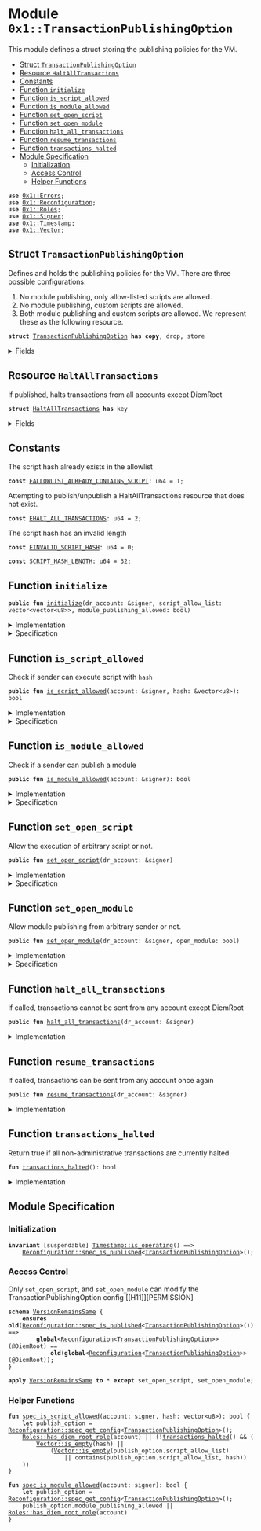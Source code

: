 
<a name="0x1_TransactionPublishingOption"></a>

# Module `0x1::TransactionPublishingOption`

This module defines a struct storing the publishing policies for the VM.


-  [Struct `TransactionPublishingOption`](#0x1_TransactionPublishingOption_TransactionPublishingOption)
-  [Resource `HaltAllTransactions`](#0x1_TransactionPublishingOption_HaltAllTransactions)
-  [Constants](#@Constants_0)
-  [Function `initialize`](#0x1_TransactionPublishingOption_initialize)
-  [Function `is_script_allowed`](#0x1_TransactionPublishingOption_is_script_allowed)
-  [Function `is_module_allowed`](#0x1_TransactionPublishingOption_is_module_allowed)
-  [Function `set_open_script`](#0x1_TransactionPublishingOption_set_open_script)
-  [Function `set_open_module`](#0x1_TransactionPublishingOption_set_open_module)
-  [Function `halt_all_transactions`](#0x1_TransactionPublishingOption_halt_all_transactions)
-  [Function `resume_transactions`](#0x1_TransactionPublishingOption_resume_transactions)
-  [Function `transactions_halted`](#0x1_TransactionPublishingOption_transactions_halted)
-  [Module Specification](#@Module_Specification_1)
    -  [Initialization](#@Initialization_2)
    -  [Access Control](#@Access_Control_3)
    -  [Helper Functions](#@Helper_Functions_4)


<pre><code><b>use</b> <a href="../../../../../../../DPN/releases/artifacts/current/build/MoveStdlib/docs/Errors.md#0x1_Errors">0x1::Errors</a>;
<b>use</b> <a href="Reconfiguration.md#0x1_Reconfiguration">0x1::Reconfiguration</a>;
<b>use</b> <a href="Roles.md#0x1_Roles">0x1::Roles</a>;
<b>use</b> <a href="../../../../../../../DPN/releases/artifacts/current/build/MoveStdlib/docs/Signer.md#0x1_Signer">0x1::Signer</a>;
<b>use</b> <a href="Timestamp.md#0x1_Timestamp">0x1::Timestamp</a>;
<b>use</b> <a href="../../../../../../../DPN/releases/artifacts/current/build/MoveStdlib/docs/Vector.md#0x1_Vector">0x1::Vector</a>;
</code></pre>



<a name="0x1_TransactionPublishingOption_TransactionPublishingOption"></a>

## Struct `TransactionPublishingOption`

Defines and holds the publishing policies for the VM. There are three possible configurations:
1. No module publishing, only allow-listed scripts are allowed.
2. No module publishing, custom scripts are allowed.
3. Both module publishing and custom scripts are allowed.
We represent these as the following resource.


<pre><code><b>struct</b> <a href="TransactionPublishingOption.md#0x1_TransactionPublishingOption">TransactionPublishingOption</a> <b>has</b> <b>copy</b>, drop, store
</code></pre>



<details>
<summary>Fields</summary>


<dl>
<dt>
<code>script_allow_list: vector&lt;vector&lt;u8&gt;&gt;</code>
</dt>
<dd>
 Only script hashes in the following list can be executed by the network. If the vector is empty, no
 limitation would be enforced.
</dd>
<dt>
<code>module_publishing_allowed: bool</code>
</dt>
<dd>
 Anyone can publish new module if this flag is set to true.
</dd>
</dl>


</details>

<a name="0x1_TransactionPublishingOption_HaltAllTransactions"></a>

## Resource `HaltAllTransactions`

If published, halts transactions from all accounts except DiemRoot


<pre><code><b>struct</b> <a href="TransactionPublishingOption.md#0x1_TransactionPublishingOption_HaltAllTransactions">HaltAllTransactions</a> <b>has</b> key
</code></pre>



<details>
<summary>Fields</summary>


<dl>
<dt>
<code>dummy_field: bool</code>
</dt>
<dd>

</dd>
</dl>


</details>

<a name="@Constants_0"></a>

## Constants


<a name="0x1_TransactionPublishingOption_EALLOWLIST_ALREADY_CONTAINS_SCRIPT"></a>

The script hash already exists in the allowlist


<pre><code><b>const</b> <a href="TransactionPublishingOption.md#0x1_TransactionPublishingOption_EALLOWLIST_ALREADY_CONTAINS_SCRIPT">EALLOWLIST_ALREADY_CONTAINS_SCRIPT</a>: u64 = 1;
</code></pre>



<a name="0x1_TransactionPublishingOption_EHALT_ALL_TRANSACTIONS"></a>

Attempting to publish/unpublish a HaltAllTransactions resource that does not exist.


<pre><code><b>const</b> <a href="TransactionPublishingOption.md#0x1_TransactionPublishingOption_EHALT_ALL_TRANSACTIONS">EHALT_ALL_TRANSACTIONS</a>: u64 = 2;
</code></pre>



<a name="0x1_TransactionPublishingOption_EINVALID_SCRIPT_HASH"></a>

The script hash has an invalid length


<pre><code><b>const</b> <a href="TransactionPublishingOption.md#0x1_TransactionPublishingOption_EINVALID_SCRIPT_HASH">EINVALID_SCRIPT_HASH</a>: u64 = 0;
</code></pre>



<a name="0x1_TransactionPublishingOption_SCRIPT_HASH_LENGTH"></a>



<pre><code><b>const</b> <a href="TransactionPublishingOption.md#0x1_TransactionPublishingOption_SCRIPT_HASH_LENGTH">SCRIPT_HASH_LENGTH</a>: u64 = 32;
</code></pre>



<a name="0x1_TransactionPublishingOption_initialize"></a>

## Function `initialize`



<pre><code><b>public</b> <b>fun</b> <a href="TransactionPublishingOption.md#0x1_TransactionPublishingOption_initialize">initialize</a>(dr_account: &signer, script_allow_list: vector&lt;vector&lt;u8&gt;&gt;, module_publishing_allowed: bool)
</code></pre>



<details>
<summary>Implementation</summary>


<pre><code><b>public</b> <b>fun</b> <a href="TransactionPublishingOption.md#0x1_TransactionPublishingOption_initialize">initialize</a>(
    dr_account: &signer,
    script_allow_list: vector&lt;vector&lt;u8&gt;&gt;,
    module_publishing_allowed: bool,
) {
    <a href="Timestamp.md#0x1_Timestamp_assert_genesis">Timestamp::assert_genesis</a>();
    <a href="Roles.md#0x1_Roles_assert_diem_root">Roles::assert_diem_root</a>(dr_account);

    <a href="Reconfiguration.md#0x1_Reconfiguration_publish_new_config">Reconfiguration::publish_new_config</a>(
        dr_account,
        <a href="TransactionPublishingOption.md#0x1_TransactionPublishingOption">TransactionPublishingOption</a> {
            script_allow_list, module_publishing_allowed
        }
    );
}
</code></pre>



</details>

<details>
<summary>Specification</summary>


Must abort if the signer does not have the DiemRoot role [[H11]][PERMISSION].


<pre><code><b>include</b> <a href="Roles.md#0x1_Roles_AbortsIfNotDiemRoot">Roles::AbortsIfNotDiemRoot</a>{account: dr_account};
<b>include</b> <a href="Timestamp.md#0x1_Timestamp_AbortsIfNotGenesis">Timestamp::AbortsIfNotGenesis</a>;
<b>include</b> <a href="Reconfiguration.md#0x1_Reconfiguration_PublishNewConfigAbortsIf">Reconfiguration::PublishNewConfigAbortsIf</a>&lt;<a href="TransactionPublishingOption.md#0x1_TransactionPublishingOption">TransactionPublishingOption</a>&gt;;
<b>include</b> <a href="Reconfiguration.md#0x1_Reconfiguration_PublishNewConfigEnsures">Reconfiguration::PublishNewConfigEnsures</a>&lt;<a href="TransactionPublishingOption.md#0x1_TransactionPublishingOption">TransactionPublishingOption</a>&gt; {
    payload: <a href="TransactionPublishingOption.md#0x1_TransactionPublishingOption">TransactionPublishingOption</a> {
        script_allow_list, module_publishing_allowed
    }};
</code></pre>



</details>

<a name="0x1_TransactionPublishingOption_is_script_allowed"></a>

## Function `is_script_allowed`

Check if sender can execute script with <code>hash</code>


<pre><code><b>public</b> <b>fun</b> <a href="TransactionPublishingOption.md#0x1_TransactionPublishingOption_is_script_allowed">is_script_allowed</a>(account: &signer, hash: &vector&lt;u8&gt;): bool
</code></pre>



<details>
<summary>Implementation</summary>


<pre><code><b>public</b> <b>fun</b> <a href="TransactionPublishingOption.md#0x1_TransactionPublishingOption_is_script_allowed">is_script_allowed</a>(account: &signer, hash: &vector&lt;u8&gt;): bool {
    // DiemRoot can send any <b>script</b>
    <b>if</b> (<a href="Roles.md#0x1_Roles_has_diem_root_role">Roles::has_diem_root_role</a>(account)) <b>return</b> <b>true</b>;

    // No one <b>except</b> DiemRoot can send scripts when transactions are halted
    <b>if</b> (<a href="TransactionPublishingOption.md#0x1_TransactionPublishingOption_transactions_halted">transactions_halted</a>()) <b>return</b> <b>false</b>;

    // The adapter passes an empty hash for <b>script</b> functions. All <b>script</b> functions are allowed
    <b>if</b> (<a href="../../../../../../../DPN/releases/artifacts/current/build/MoveStdlib/docs/Vector.md#0x1_Vector_is_empty">Vector::is_empty</a>(hash)) <b>return</b> <b>true</b>;

    <b>let</b> publish_option = <a href="Reconfiguration.md#0x1_Reconfiguration_get">Reconfiguration::get</a>&lt;<a href="TransactionPublishingOption.md#0x1_TransactionPublishingOption">TransactionPublishingOption</a>&gt;();
    // allowlist empty = open publishing, anyone can send txes
    <a href="../../../../../../../DPN/releases/artifacts/current/build/MoveStdlib/docs/Vector.md#0x1_Vector_is_empty">Vector::is_empty</a>(&publish_option.script_allow_list)
        // fixed allowlist. check inclusion
        || <a href="../../../../../../../DPN/releases/artifacts/current/build/MoveStdlib/docs/Vector.md#0x1_Vector_contains">Vector::contains</a>(&publish_option.script_allow_list, hash)
}
</code></pre>



</details>

<details>
<summary>Specification</summary>



<pre><code><b>include</b>
    !<a href="Roles.md#0x1_Roles_has_diem_root_role">Roles::has_diem_root_role</a>(account) && !<a href="TransactionPublishingOption.md#0x1_TransactionPublishingOption_transactions_halted">transactions_halted</a>() && !<a href="../../../../../../../DPN/releases/artifacts/current/build/MoveStdlib/docs/Vector.md#0x1_Vector_is_empty">Vector::is_empty</a>(hash)
    ==&gt; <a href="Reconfiguration.md#0x1_Reconfiguration_AbortsIfNotPublished">Reconfiguration::AbortsIfNotPublished</a>&lt;<a href="TransactionPublishingOption.md#0x1_TransactionPublishingOption">TransactionPublishingOption</a>&gt;{};
</code></pre>




<a name="0x1_TransactionPublishingOption_AbortsIfNoTransactionPublishingOption"></a>


<pre><code><b>schema</b> <a href="TransactionPublishingOption.md#0x1_TransactionPublishingOption_AbortsIfNoTransactionPublishingOption">AbortsIfNoTransactionPublishingOption</a> {
    <b>include</b> <a href="Timestamp.md#0x1_Timestamp_is_genesis">Timestamp::is_genesis</a>() ==&gt; <a href="Reconfiguration.md#0x1_Reconfiguration_AbortsIfNotPublished">Reconfiguration::AbortsIfNotPublished</a>&lt;<a href="TransactionPublishingOption.md#0x1_TransactionPublishingOption">TransactionPublishingOption</a>&gt;{};
}
</code></pre>



</details>

<a name="0x1_TransactionPublishingOption_is_module_allowed"></a>

## Function `is_module_allowed`

Check if a sender can publish a module


<pre><code><b>public</b> <b>fun</b> <a href="TransactionPublishingOption.md#0x1_TransactionPublishingOption_is_module_allowed">is_module_allowed</a>(account: &signer): bool
</code></pre>



<details>
<summary>Implementation</summary>


<pre><code><b>public</b> <b>fun</b> <a href="TransactionPublishingOption.md#0x1_TransactionPublishingOption_is_module_allowed">is_module_allowed</a>(account: &signer): bool {
    <b>let</b> publish_option = <a href="Reconfiguration.md#0x1_Reconfiguration_get">Reconfiguration::get</a>&lt;<a href="TransactionPublishingOption.md#0x1_TransactionPublishingOption">TransactionPublishingOption</a>&gt;();

    publish_option.module_publishing_allowed || <a href="Roles.md#0x1_Roles_has_diem_root_role">Roles::has_diem_root_role</a>(account)
}
</code></pre>



</details>

<details>
<summary>Specification</summary>



<pre><code><b>include</b> <a href="Reconfiguration.md#0x1_Reconfiguration_AbortsIfNotPublished">Reconfiguration::AbortsIfNotPublished</a>&lt;<a href="TransactionPublishingOption.md#0x1_TransactionPublishingOption">TransactionPublishingOption</a>&gt;{};
</code></pre>



</details>

<a name="0x1_TransactionPublishingOption_set_open_script"></a>

## Function `set_open_script`

Allow the execution of arbitrary script or not.


<pre><code><b>public</b> <b>fun</b> <a href="TransactionPublishingOption.md#0x1_TransactionPublishingOption_set_open_script">set_open_script</a>(dr_account: &signer)
</code></pre>



<details>
<summary>Implementation</summary>


<pre><code><b>public</b> <b>fun</b> <a href="TransactionPublishingOption.md#0x1_TransactionPublishingOption_set_open_script">set_open_script</a>(dr_account: &signer) {
    <a href="Roles.md#0x1_Roles_assert_diem_root">Roles::assert_diem_root</a>(dr_account);
    <b>let</b> publish_option = <a href="Reconfiguration.md#0x1_Reconfiguration_get">Reconfiguration::get</a>&lt;<a href="TransactionPublishingOption.md#0x1_TransactionPublishingOption">TransactionPublishingOption</a>&gt;();

    publish_option.script_allow_list = <a href="../../../../../../../DPN/releases/artifacts/current/build/MoveStdlib/docs/Vector.md#0x1_Vector_empty">Vector::empty</a>();
    <a href="Reconfiguration.md#0x1_Reconfiguration_set">Reconfiguration::set</a>&lt;<a href="TransactionPublishingOption.md#0x1_TransactionPublishingOption">TransactionPublishingOption</a>&gt;(dr_account, publish_option);
}
</code></pre>



</details>

<details>
<summary>Specification</summary>


Must abort if the signer does not have the DiemRoot role [[H11]][PERMISSION].


<pre><code><b>include</b> <a href="Roles.md#0x1_Roles_AbortsIfNotDiemRoot">Roles::AbortsIfNotDiemRoot</a>{account: dr_account};
<b>include</b> <a href="Reconfiguration.md#0x1_Reconfiguration_AbortsIfNotPublished">Reconfiguration::AbortsIfNotPublished</a>&lt;<a href="TransactionPublishingOption.md#0x1_TransactionPublishingOption">TransactionPublishingOption</a>&gt;;
<b>include</b> <a href="Reconfiguration.md#0x1_Reconfiguration_SetAbortsIf">Reconfiguration::SetAbortsIf</a>&lt;<a href="TransactionPublishingOption.md#0x1_TransactionPublishingOption">TransactionPublishingOption</a>&gt;{account: dr_account};
</code></pre>



</details>

<a name="0x1_TransactionPublishingOption_set_open_module"></a>

## Function `set_open_module`

Allow module publishing from arbitrary sender or not.


<pre><code><b>public</b> <b>fun</b> <a href="TransactionPublishingOption.md#0x1_TransactionPublishingOption_set_open_module">set_open_module</a>(dr_account: &signer, open_module: bool)
</code></pre>



<details>
<summary>Implementation</summary>


<pre><code><b>public</b> <b>fun</b> <a href="TransactionPublishingOption.md#0x1_TransactionPublishingOption_set_open_module">set_open_module</a>(dr_account: &signer, open_module: bool) {
    <a href="Roles.md#0x1_Roles_assert_diem_root">Roles::assert_diem_root</a>(dr_account);

    <b>let</b> publish_option = <a href="Reconfiguration.md#0x1_Reconfiguration_get">Reconfiguration::get</a>&lt;<a href="TransactionPublishingOption.md#0x1_TransactionPublishingOption">TransactionPublishingOption</a>&gt;();

    publish_option.module_publishing_allowed = open_module;
    <a href="Reconfiguration.md#0x1_Reconfiguration_set">Reconfiguration::set</a>&lt;<a href="TransactionPublishingOption.md#0x1_TransactionPublishingOption">TransactionPublishingOption</a>&gt;(dr_account, publish_option);
}
</code></pre>



</details>

<details>
<summary>Specification</summary>


Must abort if the signer does not have the DiemRoot role [[H11]][PERMISSION].


<pre><code><b>include</b> <a href="Roles.md#0x1_Roles_AbortsIfNotDiemRoot">Roles::AbortsIfNotDiemRoot</a>{account: dr_account};
<b>include</b> <a href="Reconfiguration.md#0x1_Reconfiguration_AbortsIfNotPublished">Reconfiguration::AbortsIfNotPublished</a>&lt;<a href="TransactionPublishingOption.md#0x1_TransactionPublishingOption">TransactionPublishingOption</a>&gt;;
<b>include</b> <a href="Reconfiguration.md#0x1_Reconfiguration_SetAbortsIf">Reconfiguration::SetAbortsIf</a>&lt;<a href="TransactionPublishingOption.md#0x1_TransactionPublishingOption">TransactionPublishingOption</a>&gt;{account: dr_account};
</code></pre>



</details>

<a name="0x1_TransactionPublishingOption_halt_all_transactions"></a>

## Function `halt_all_transactions`

If called, transactions cannot be sent from any account except DiemRoot


<pre><code><b>public</b> <b>fun</b> <a href="TransactionPublishingOption.md#0x1_TransactionPublishingOption_halt_all_transactions">halt_all_transactions</a>(dr_account: &signer)
</code></pre>



<details>
<summary>Implementation</summary>


<pre><code><b>public</b> <b>fun</b> <a href="TransactionPublishingOption.md#0x1_TransactionPublishingOption_halt_all_transactions">halt_all_transactions</a>(dr_account: &signer) {
    <a href="Roles.md#0x1_Roles_assert_diem_root">Roles::assert_diem_root</a>(dr_account);
    <b>assert</b>!(
        !<b>exists</b>&lt;<a href="TransactionPublishingOption.md#0x1_TransactionPublishingOption_HaltAllTransactions">HaltAllTransactions</a>&gt;(<a href="../../../../../../../DPN/releases/artifacts/current/build/MoveStdlib/docs/Signer.md#0x1_Signer_address_of">Signer::address_of</a>(dr_account)),
        <a href="../../../../../../../DPN/releases/artifacts/current/build/MoveStdlib/docs/Errors.md#0x1_Errors_already_published">Errors::already_published</a>(<a href="TransactionPublishingOption.md#0x1_TransactionPublishingOption_EHALT_ALL_TRANSACTIONS">EHALT_ALL_TRANSACTIONS</a>),
    );
    <b>move_to</b>(dr_account, <a href="TransactionPublishingOption.md#0x1_TransactionPublishingOption_HaltAllTransactions">HaltAllTransactions</a> {});
}
</code></pre>



</details>

<a name="0x1_TransactionPublishingOption_resume_transactions"></a>

## Function `resume_transactions`

If called, transactions can be sent from any account once again


<pre><code><b>public</b> <b>fun</b> <a href="TransactionPublishingOption.md#0x1_TransactionPublishingOption_resume_transactions">resume_transactions</a>(dr_account: &signer)
</code></pre>



<details>
<summary>Implementation</summary>


<pre><code><b>public</b> <b>fun</b> <a href="TransactionPublishingOption.md#0x1_TransactionPublishingOption_resume_transactions">resume_transactions</a>(dr_account: &signer) <b>acquires</b> <a href="TransactionPublishingOption.md#0x1_TransactionPublishingOption_HaltAllTransactions">HaltAllTransactions</a> {
    <a href="Roles.md#0x1_Roles_assert_diem_root">Roles::assert_diem_root</a>(dr_account);
    <b>let</b> dr_address = <a href="../../../../../../../DPN/releases/artifacts/current/build/MoveStdlib/docs/Signer.md#0x1_Signer_address_of">Signer::address_of</a>(dr_account);
    <b>assert</b>!(
        <b>exists</b>&lt;<a href="TransactionPublishingOption.md#0x1_TransactionPublishingOption_HaltAllTransactions">HaltAllTransactions</a>&gt;(dr_address),
        <a href="../../../../../../../DPN/releases/artifacts/current/build/MoveStdlib/docs/Errors.md#0x1_Errors_already_published">Errors::already_published</a>(<a href="TransactionPublishingOption.md#0x1_TransactionPublishingOption_EHALT_ALL_TRANSACTIONS">EHALT_ALL_TRANSACTIONS</a>),
    );

    <b>let</b> <a href="TransactionPublishingOption.md#0x1_TransactionPublishingOption_HaltAllTransactions">HaltAllTransactions</a> {} = <b>move_from</b>&lt;<a href="TransactionPublishingOption.md#0x1_TransactionPublishingOption_HaltAllTransactions">HaltAllTransactions</a>&gt;(dr_address);
}
</code></pre>



</details>

<a name="0x1_TransactionPublishingOption_transactions_halted"></a>

## Function `transactions_halted`

Return true if all non-administrative transactions are currently halted


<pre><code><b>fun</b> <a href="TransactionPublishingOption.md#0x1_TransactionPublishingOption_transactions_halted">transactions_halted</a>(): bool
</code></pre>



<details>
<summary>Implementation</summary>


<pre><code><b>fun</b> <a href="TransactionPublishingOption.md#0x1_TransactionPublishingOption_transactions_halted">transactions_halted</a>(): bool {
    <b>exists</b>&lt;<a href="TransactionPublishingOption.md#0x1_TransactionPublishingOption_HaltAllTransactions">HaltAllTransactions</a>&gt;(@DiemRoot)
}
</code></pre>



</details>

<a name="@Module_Specification_1"></a>

## Module Specification



<a name="@Initialization_2"></a>

### Initialization



<pre><code><b>invariant</b> [suspendable] <a href="Timestamp.md#0x1_Timestamp_is_operating">Timestamp::is_operating</a>() ==&gt;
    <a href="Reconfiguration.md#0x1_Reconfiguration_spec_is_published">Reconfiguration::spec_is_published</a>&lt;<a href="TransactionPublishingOption.md#0x1_TransactionPublishingOption">TransactionPublishingOption</a>&gt;();
</code></pre>



<a name="@Access_Control_3"></a>

### Access Control

Only <code>set_open_script</code>, and <code>set_open_module</code> can modify the
TransactionPublishingOption config [[H11]][PERMISSION]


<a name="0x1_TransactionPublishingOption_VersionRemainsSame"></a>


<pre><code><b>schema</b> <a href="TransactionPublishingOption.md#0x1_TransactionPublishingOption_VersionRemainsSame">VersionRemainsSame</a> {
    <b>ensures</b> <b>old</b>(<a href="Reconfiguration.md#0x1_Reconfiguration_spec_is_published">Reconfiguration::spec_is_published</a>&lt;<a href="TransactionPublishingOption.md#0x1_TransactionPublishingOption">TransactionPublishingOption</a>&gt;()) ==&gt;
        <b>global</b>&lt;<a href="Reconfiguration.md#0x1_Reconfiguration">Reconfiguration</a>&lt;<a href="TransactionPublishingOption.md#0x1_TransactionPublishingOption">TransactionPublishingOption</a>&gt;&gt;(@DiemRoot) ==
            <b>old</b>(<b>global</b>&lt;<a href="Reconfiguration.md#0x1_Reconfiguration">Reconfiguration</a>&lt;<a href="TransactionPublishingOption.md#0x1_TransactionPublishingOption">TransactionPublishingOption</a>&gt;&gt;(@DiemRoot));
}
</code></pre>




<pre><code><b>apply</b> <a href="TransactionPublishingOption.md#0x1_TransactionPublishingOption_VersionRemainsSame">VersionRemainsSame</a> <b>to</b> * <b>except</b> set_open_script, set_open_module;
</code></pre>



<a name="@Helper_Functions_4"></a>

### Helper Functions



<a name="0x1_TransactionPublishingOption_spec_is_script_allowed"></a>


<pre><code><b>fun</b> <a href="TransactionPublishingOption.md#0x1_TransactionPublishingOption_spec_is_script_allowed">spec_is_script_allowed</a>(account: signer, hash: vector&lt;u8&gt;): bool {
    <b>let</b> publish_option = <a href="Reconfiguration.md#0x1_Reconfiguration_spec_get_config">Reconfiguration::spec_get_config</a>&lt;<a href="TransactionPublishingOption.md#0x1_TransactionPublishingOption">TransactionPublishingOption</a>&gt;();
    <a href="Roles.md#0x1_Roles_has_diem_root_role">Roles::has_diem_root_role</a>(account) || (!<a href="TransactionPublishingOption.md#0x1_TransactionPublishingOption_transactions_halted">transactions_halted</a>() && (
        <a href="../../../../../../../DPN/releases/artifacts/current/build/MoveStdlib/docs/Vector.md#0x1_Vector_is_empty">Vector::is_empty</a>(hash) ||
            (<a href="../../../../../../../DPN/releases/artifacts/current/build/MoveStdlib/docs/Vector.md#0x1_Vector_is_empty">Vector::is_empty</a>(publish_option.script_allow_list)
                || contains(publish_option.script_allow_list, hash))
    ))
}
<a name="0x1_TransactionPublishingOption_spec_is_module_allowed"></a>
<b>fun</b> <a href="TransactionPublishingOption.md#0x1_TransactionPublishingOption_spec_is_module_allowed">spec_is_module_allowed</a>(account: signer): bool {
    <b>let</b> publish_option = <a href="Reconfiguration.md#0x1_Reconfiguration_spec_get_config">Reconfiguration::spec_get_config</a>&lt;<a href="TransactionPublishingOption.md#0x1_TransactionPublishingOption">TransactionPublishingOption</a>&gt;();
    publish_option.module_publishing_allowed || <a href="Roles.md#0x1_Roles_has_diem_root_role">Roles::has_diem_root_role</a>(account)
}
</code></pre>
